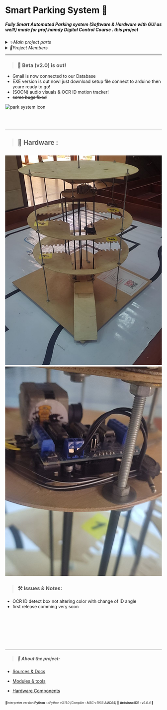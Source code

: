 # Smart Parking System 🚗

##### Fully Smart Automated Parking system  (Software & Hardware  with GUI as well!)  made for prof.hamdy Digital Control Course . this project 
<details>
<summary><em>  ✨Main project parts </em> </summary>
	
  1. _Hardware_  <sub> structure , motors , controller , pullies , belt , cables </sub>
  2. _CV_  
  3. _OCR_ 
  4. _Sqlite DB_ 
  5. _Arduino/python code_  
  6. _GUI tkinter code_

 </details> 
 
 <details>
<summary><em>  👥Project Members </em> </summary>
	
  * [Gehad](https://github.com/Gehad-AboElmagd)
  * [Omar](https://github.com/orsnaro)  
  * [Asmaa](https://github.com/Asmaaramadan1)
  * [Mahmoud](https://github.com/mahmoudSh58) 
  * [Mohamed](https://github.com/MohamedMohamedSaleh)
  * [Hager](https://github.com/hagartamer)
  * Nour

 </details> 
 
---

> ### 📣 Beta (v2.0) is out!
 * Gmail is now connected to our Database
 * EXE version is out now! just download setup file connect to arduino then youre ready to go!
 * (SOON) audio visuals & OCR ID motion tracker!
 * ~~some bugs fixed~~
 
![park system icon](icon_1.ico "icon") 

</br>
</br>


---
> ## 🔩 Hardware :
![full structure image]( docs/full_struct.jpg ) 
<br>
![controller image](docs/controller.jpg) 
---


> ###  🛠 Issues & Notes:
*  OCR ID detect box not altering color with change of ID angle
*  first release comming very soon

</br>
</br>
</br>
</br>
</br>
</br>


---


> ##### 🧾 About the project: 
  
  * [Sources & Docs](docs/sources&links.md)

  * [Modules & tools](docs/imports&tools.md)

  * [Hardware Components](docs/Hardware_components.md) 


<sub><sub>📍Interpreter version **Python** : _cPython  v3.11.0 [Compiler : MSC v.1933 AMD64]_  || **Arduinno IDE** : _v2.0.4_ 📍
